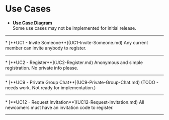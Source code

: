 # Use Cases

* [**Use Case Diagram**](images/Use-Case-Diagram-Software-Release-1.png)  
Some use cases may not be implemented for initial release.<br>
<hr>
* [**UC1 - Invite Someone**](UC1-Invite-Someone.md)  
Any current member can invite anybody to register.<br>
<hr>
* [**UC2 - Register**](UC2-Register.md)  
Anonymous and simple registration. No private info please.<br>
<hr>
* [**UC9 - Private Group Chat**](UC9-Private-Group-Chat.md)  
(TODO - needs work. Not ready for implementation.)<br>
<hr>
* [**UC12 - Request Invitation**](UC12-Request-Invitation.md)  
All newcomers must have an invitation code to register.<br>
<hr>
